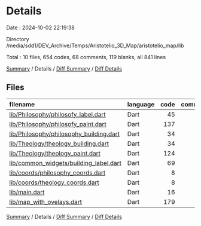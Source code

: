 # Details

Date : 2024-10-02 22:19:38

Directory /media/sdd1/DEV_Archive/Temps/Aristotelio_3D_Map/aristotelio_map/lib

Total : 10 files,  654 codes, 68 comments, 119 blanks, all 841 lines

[Summary](results.md) / Details / [Diff Summary](diff.md) / [Diff Details](diff-details.md)

## Files
| filename | language | code | comment | blank | total |
| :--- | :--- | ---: | ---: | ---: | ---: |
| [lib/Philosophy/philosofy_label.dart](/lib/Philosophy/philosofy_label.dart) | Dart | 45 | 0 | 5 | 50 |
| [lib/Philosophy/philosofy_paint.dart](/lib/Philosophy/philosofy_paint.dart) | Dart | 137 | 20 | 32 | 189 |
| [lib/Philosophy/philosophy_building.dart](/lib/Philosophy/philosophy_building.dart) | Dart | 34 | 3 | 5 | 42 |
| [lib/Theology/theology_building.dart](/lib/Theology/theology_building.dart) | Dart | 34 | 1 | 6 | 41 |
| [lib/Theology/theology_paint.dart](/lib/Theology/theology_paint.dart) | Dart | 124 | 34 | 32 | 190 |
| [lib/common_widgets/building_label.dart](/lib/common_widgets/building_label.dart) | Dart | 69 | 1 | 5 | 75 |
| [lib/coords/philosophy_coords.dart](/lib/coords/philosophy_coords.dart) | Dart | 8 | 0 | 2 | 10 |
| [lib/coords/theology_coords.dart](/lib/coords/theology_coords.dart) | Dart | 8 | 0 | 3 | 11 |
| [lib/main.dart](/lib/main.dart) | Dart | 16 | 0 | 4 | 20 |
| [lib/map_with_ovelays.dart](/lib/map_with_ovelays.dart) | Dart | 179 | 9 | 25 | 213 |

[Summary](results.md) / Details / [Diff Summary](diff.md) / [Diff Details](diff-details.md)
